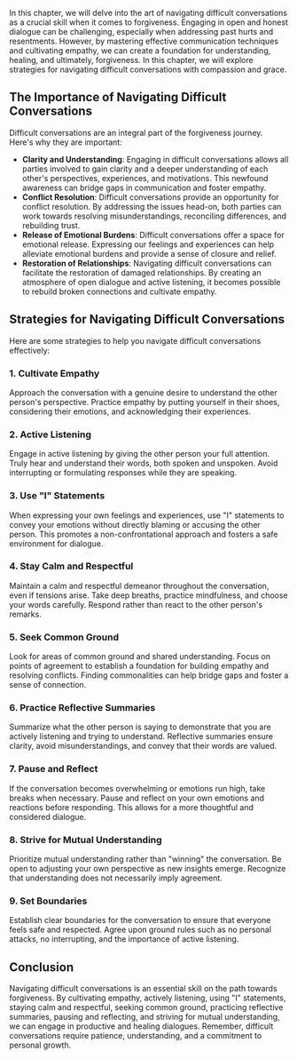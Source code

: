 
In this chapter, we will delve into the art of navigating difficult conversations as a crucial skill when it comes to forgiveness. Engaging in open and honest dialogue can be challenging, especially when addressing past hurts and resentments. However, by mastering effective communication techniques and cultivating empathy, we can create a foundation for understanding, healing, and ultimately, forgiveness. In this chapter, we will explore strategies for navigating difficult conversations with compassion and grace.

The Importance of Navigating Difficult Conversations
----------------------------------------------------

Difficult conversations are an integral part of the forgiveness journey. Here's why they are important:

* **Clarity and Understanding**: Engaging in difficult conversations allows all parties involved to gain clarity and a deeper understanding of each other's perspectives, experiences, and motivations. This newfound awareness can bridge gaps in communication and foster empathy.
* **Conflict Resolution**: Difficult conversations provide an opportunity for conflict resolution. By addressing the issues head-on, both parties can work towards resolving misunderstandings, reconciling differences, and rebuilding trust.
* **Release of Emotional Burdens**: Difficult conversations offer a space for emotional release. Expressing our feelings and experiences can help alleviate emotional burdens and provide a sense of closure and relief.
* **Restoration of Relationships**: Navigating difficult conversations can facilitate the restoration of damaged relationships. By creating an atmosphere of open dialogue and active listening, it becomes possible to rebuild broken connections and cultivate empathy.

Strategies for Navigating Difficult Conversations
-------------------------------------------------

Here are some strategies to help you navigate difficult conversations effectively:

### 1. Cultivate Empathy

Approach the conversation with a genuine desire to understand the other person's perspective. Practice empathy by putting yourself in their shoes, considering their emotions, and acknowledging their experiences.

### 2. Active Listening

Engage in active listening by giving the other person your full attention. Truly hear and understand their words, both spoken and unspoken. Avoid interrupting or formulating responses while they are speaking.

### 3. Use "I" Statements

When expressing your own feelings and experiences, use "I" statements to convey your emotions without directly blaming or accusing the other person. This promotes a non-confrontational approach and fosters a safe environment for dialogue.

### 4. Stay Calm and Respectful

Maintain a calm and respectful demeanor throughout the conversation, even if tensions arise. Take deep breaths, practice mindfulness, and choose your words carefully. Respond rather than react to the other person's remarks.

### 5. Seek Common Ground

Look for areas of common ground and shared understanding. Focus on points of agreement to establish a foundation for building empathy and resolving conflicts. Finding commonalities can help bridge gaps and foster a sense of connection.

### 6. Practice Reflective Summaries

Summarize what the other person is saying to demonstrate that you are actively listening and trying to understand. Reflective summaries ensure clarity, avoid misunderstandings, and convey that their words are valued.

### 7. Pause and Reflect

If the conversation becomes overwhelming or emotions run high, take breaks when necessary. Pause and reflect on your own emotions and reactions before responding. This allows for a more thoughtful and considered dialogue.

### 8. Strive for Mutual Understanding

Prioritize mutual understanding rather than "winning" the conversation. Be open to adjusting your own perspective as new insights emerge. Recognize that understanding does not necessarily imply agreement.

### 9. Set Boundaries

Establish clear boundaries for the conversation to ensure that everyone feels safe and respected. Agree upon ground rules such as no personal attacks, no interrupting, and the importance of active listening.

Conclusion
----------

Navigating difficult conversations is an essential skill on the path towards forgiveness. By cultivating empathy, actively listening, using "I" statements, staying calm and respectful, seeking common ground, practicing reflective summaries, pausing and reflecting, and striving for mutual understanding, we can engage in productive and healing dialogues. Remember, difficult conversations require patience, understanding, and a commitment to personal growth.
